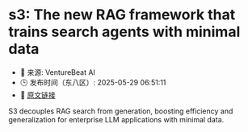 # s3: The new RAG framework that trains search agents with minimal data
- 📅 来源: VentureBeat AI
- 🕒 发布时间（东八区）: 2025-05-29 06:51:11
- 🔗 [原文链接](https://venturebeat.com/ai/s3-the-new-rag-framework-that-trains-search-agents-with-minimal-data/)

S3 decouples RAG search from generation, boosting efficiency and generalization for enterprise LLM applications with minimal data.
